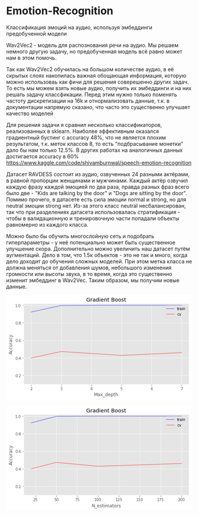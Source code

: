 # Emotion-Recognition
Классификация эмоций на аудио, используя эмбеддинги предобученной модели

Wav2Vec2 - модель для распознования речи на аудио. Мы решаем немного другую задачу, но предобученная модель всё равно может нам в этом помочь.

Так как Wav2Vec2 обучилась на большом количестве аудио, в её скрытых слоях накопилась важная обощающая информация, которую можно использоваь как фичи для решения соверешенно других задач. То есть мы можем взять новые аудио, получить их эмбеддинги и на них решать задачу классфикации. Перед этим нужно только поменять частоту дискретизации на 16k и отнормализовать данные, т.к. в документации напрямую сказано, что часто это существенно улучшает качество моделей

Для решения задачи я сравнил несколько классификаторов, реализованных в sklearn. Наиболее эффективным оказался градиентный бустинг с accuracy 48%, что не является плохим результатом,  т.к. меток классов 8, то есть "подбрасывание монетки" дало бы нам только 12.5%. В других работах на аналогичных данных достигается accuracy в 60% https://www.kaggle.com/code/shivamburnwal/speech-emotion-recognition

Датасет RAVDESS состоит из аудио, озвученных 24 разными актёрами, в равной пропорции женщинами и мужчинами. Каждый актёр озвучил каждую фразу каждой эмоцией по два раза, правда разных фраз всего было две - "Kids are talking by the door" и "Dogs are sitting by the door". Помимо прочего, в датасете есть сила эмоции normal и strong, но для neutral эмоции strong нет. Из-за этого класс neutral несбалансирован, так что при разделениях датасета использовалась стратификация - чтобы в валидационную и тренировочную части попадали объекты равномерно из каждого класса.

Можно было бы обучить многослойную сеть и подобрать гиперпараметры - у неё потенциально может быть существенное улучшение скора. Дополнительно можно увеличить наш датасет путём аугментаций. Дело в том, что 1.5к объектов - это не так и много, когда дело доходит до обучения сложных моделей. При этом метка класса не должна меняться от добавления шумов, небольшого изменения громкости или высоты звука, в то время, когда это существенно изменит эмбеддинг в Wav2Vec. Таким образом, мы получим новые данные.

![img.png](imgs/img.png)

![img_1.png](imgs/img_1.png)